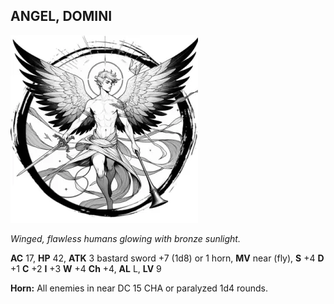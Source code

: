 ## ANGEL, DOMINI

![](images/angel-domini.webp)

_Winged, flawless humans glowing with bronze sunlight._

**AC** 17, **HP** 42, **ATK** 3 bastard sword +7 (1d8) or 1 horn, **MV** near (fly), **S** +4 **D** +1 **C** +2 **I** +3 **W** +4 **Ch** +4, **AL** L, **LV** 9

**Horn:** All enemies in near DC 15 CHA or paralyzed 1d4 rounds.

